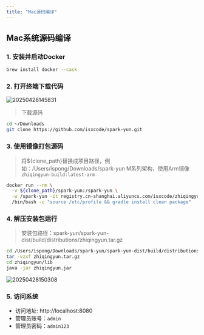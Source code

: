 ```yaml
---
title: "Mac源码编译"
---
```


## Mac系统源码编译

### 1. 安装并启动Docker

```bash
brew install docker --cask
```

### 2. 打开终端下载代码

![20250428145831](https://img.isxcode.com/picgo/20250428145831.png)

> 下载源码

```bash
cd ~/Downloads
git clone https://github.com/isxcode/spark-yun.git
```

### 3. 使用镜像打包源码

> 将${clone_path}替换成项目路径，例如：/Users/ispong/Downloads/spark-yun
> M系列架构，使用Arm镜像 `zhiqingyun-build:latest-arm`

```bash
docker run --rm \
  -v ${clone_path}/spark-yun:/spark-yun \
  -w /spark-yun -it registry.cn-shanghai.aliyuncs.com/isxcode/zhiqingyun-build:latest-arm \
  /bin/bash -c "source /etc/profile && gradle install clean package"
```

### 4. 解压安装包运行

> 安装包路径：spark-yun/spark-yun-dist/build/distributions/zhiqingyun.tar.gz

```bash
cd /Users/ispong/Downloads/spark-yun/spark-yun-dist/build/distributions
tar -vzxf zhiqingyun.tar.gz
cd zhiqingyun/lib
java -jar zhiqingyun.jar
```

![20250428150308](https://img.isxcode.com/picgo/20250428150308.png)

### 5. 访问系统

- 访问地址: http://localhost:8080 
- 管理员账号：`admin` 
- 管理员密码：`admin123`